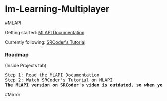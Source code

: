 # Im-Learning-Multiplayer

#MLAPI

Getting started: [MLAPI Documentation](https://mp-docs.dl.it.unity3d.com/docs/getting-started/about-mlapi)

Currently following: [SRCoder's Tutorial](https://www.youtube.com/watch?v=qJMXv5J4wf4)

### Roadmap
(Inside Projects tab)

<pre>
Step 1: Read the MLAPI Documentation
Step 2: Watch SRCoder's Tutorial on MLAPI
<b>The MLAPI version on SRCoder's video is outdated, so when you run into code discrepancies, refer to the MLAPI Documentation.</b>
</pre>

#Mirror
